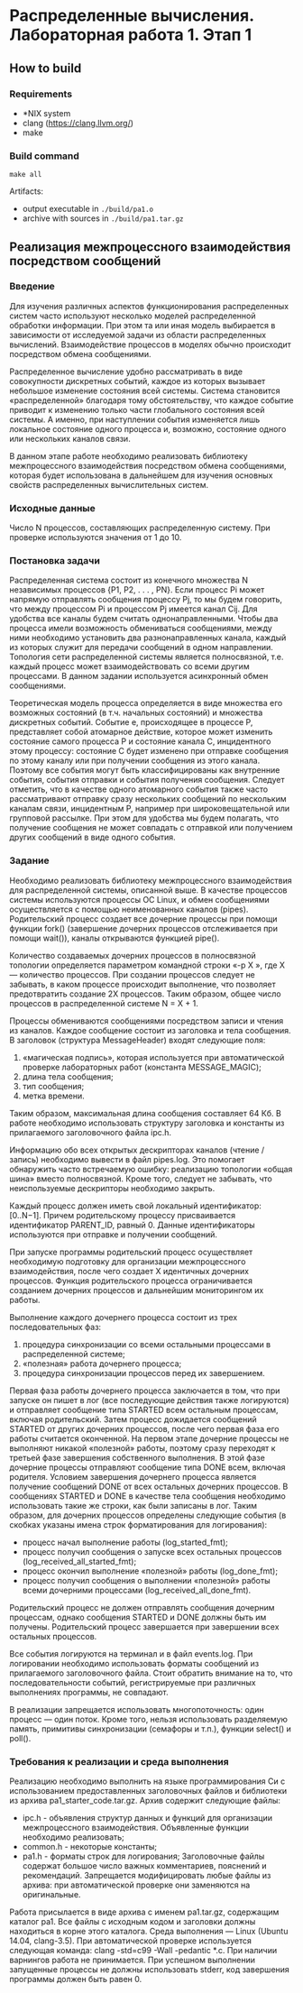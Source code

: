 # Распределенные вычисления. Лабораторная работа 1. Этап 1

## How to build

### Requirements

- \*NIX system
- clang (https://clang.llvm.org/)
- make

### Build command

```shell
make all
```

Artifacts:

- output executable in `./build/pa1.o`
- archive with sources in `./build/pa1.tar.gz`

## Реализация межпроцессного взаимодействия посредством сообщений

### Введение

Для изучения различных аспектов функционирования распределенных систем часто
используют несколько моделей распределенной обработки информации. При этом та или
иная модель выбирается в зависимости от исследуемой задачи из области распределенных
вычислений. Взаимодействие процессов в моделях обычно происходит посредством
обмена сообщениями.

Распределенное вычисление удобно рассматривать в виде совокупности дискретных
событий, каждое из которых вызывает небольшое изменение состояния всей системы.
Система становится «распределенной» благодаря тому обстоятельству, что каждое
событие приводит к изменению только части глобального состояния всей системы. А
именно, при наступлении события изменяется лишь локальное состояние одного процесса
и, возможно, состояние одного или нескольких каналов связи.

В данном этапе работе необходимо реализовать библиотеку межпроцессного
взаимодействия посредством обмена сообщениями, которая будет использована в
дальнейшем для изучения основных свойств распределенных вычислительных систем.

### Исходные данные

Число N процессов, составляющих распределенную систему. При проверке
используются значения от 1 до 10.

### Постановка задачи

Распределенная система состоит из конечного множества N независимых процессов
{P1, P2, . . . , PN}. Если процесс Pi может напрямую отправлять сообщения процессу Pj, то
мы будем говорить, что между процессом Pi и процессом Pj имеется канал Cij. Для
удобства все каналы будем считать однонаправленными. Чтобы два процесса имели
возможность обмениваться сообщениями, между ними необходимо установить два
разнонаправленных канала, каждый из которых служит для передачи сообщений в одном
направлении. Топология сети распределенной системы является полносвязной, т.е.
каждый процесс может взаимодействовать со всеми другим процессами. В данном
задании используется асинхронный обмен сообщениями.

Теоретическая модель процесса определяется в виде множества его возможных
состояний (в т.ч. начальных состояний) и множества дискретных событий. Событие e,
происходящее в процессе P, представляет собой атомарное действие, которое может
изменить состояние самого процесса P и состояние канала C, инцидентного этому
процессу: состояние C будет изменено при отправке сообщения по этому каналу или при
получении сообщения из этого канала. Поэтому все события могут быть
классифицированы как внутренние события, события отправки и события получения
сообщения. Следует отметить, что в качестве одного атомарного события также часто
рассматривают отправку сразу нескольких сообщений по нескольким каналам связи,
инцидентным P, например при широковещательной или групповой рассылке. При этом
для удобства мы будем полагать, что получение сообщения не может совпадать с
отправкой или получением других сообщений в виде одного события.

### Задание

Необходимо реализовать библиотеку межпроцессного взаимодействия для распределенной системы, описанной выше.
В качестве процессов системы используются
процессы ОС Linux, и обмен сообщениями осуществляется с помощью неименованных
каналов (pipes). Родительский процесс создает все дочерние процессы при помощи
функции fork() (завершение дочерних процессов отслеживается при помощи wait()),
каналы открываются функцией pipe().

Количество создаваемых дочерних процессов в полносвязной топологии
определяется параметром командной строки «-p X », где X — количество процессов. При
создании процессов следует не забывать, в каком процессе происходит выполнение, что
позволяет предотвратить создание 2X процессов. Таким образом, общее число процессов в
распределенной системе N = X + 1.

Процессы обмениваются сообщениями посредством записи и чтения из каналов.
Каждое сообщение состоит из заголовка и тела сообщения. В заголовок (структура
MessageHeader) входят следующие поля:

1. «магическая подпись», которая используется при автоматической проверке
   лабораторных работ (константа MESSAGE_MAGIC);
1. длина тела сообщения;
1. тип сообщения;
1. метка времени.

Таким образом, максимальная длина сообщения составляет 64 Кб. В работе необходимо
использовать структуру заголовка и константы из прилагаемого заголовочного файла
ipc.h.

Информацию обо всех открытых дескрипторах каналов (чтение / запись)
необходимо вывести в файл pipes.log. Это помогает обнаружить часто встречаемую
ошибку: реализацию топологии «общая шина» вместо полносвязной. Кроме того, следует
не забывать, что неиспользуемые дескрипторы необходимо закрыть.

Каждый процесс должен иметь свой локальный идентификатор: \[0..N−1\]. Причем
родительскому процессу присваивается идентификатор PARENT_ID, равный 0. Данные
идентификаторы используются при отправке и получении сообщений.

При запуске программы родительский процесс осуществляет необходимую
подготовку для организации межпроцессного взаимодействия, после чего создает X
идентичных дочерних процессов. Функция родительского процесса ограничивается
созданием дочерних процессов и дальнейшим мониторингом их работы.

Выполнение каждого дочернего процесса состоит из трех последовательных фаз:

1. процедура синхронизации со всеми остальными процессами в распределенной
   системе;
1. «полезная» работа дочернего процесса;
1. процедура синхронизации процессов перед их завершением.

Первая фаза работы дочернего процесса заключается в том, что при запуске он пишет в
лог (все последующие действия также логируются) и отправляет сообщение типа
STARTED всем остальным процессам, включая родительский. Затем процесс дожидается
сообщений STARTED от других дочерних процессов, после чего первая фаза его работы
считается оконченной. На первом этапе дочерние процессы не выполняют никакой
«полезной» работы, поэтому сразу переходят к третьей фазе завершения собственного
выполнения. В этой фазе дочерние процессы отправляют сообщение типа DONE всем,
включая родителя. Условием завершения дочернего процесса является получение
сообщений DONE от всех остальных дочерних процессов. В сообщениях STARTED и
DONE в качестве тела сообщения необходимо использовать такие же строки, как были
записаны в лог. Таким образом, для дочерних процессов определены следующие события
(в скобках указаны имена строк форматирования для логирования):

- процесс начал выполнение работы (log_started_fmt);
- процесс получил сообщения о запуске всех остальных процессов (log_received_all_started_fmt);
- процесс окончил выполнение «полезной» работы (log_done_fmt);
- процесс получил сообщения о выполнении «полезной» работы всеми дочерними
  процессами (log_received_all_done_fmt).

Родительский процесс не должен отправлять сообщения дочерним процессам,
однако сообщения STARTED и DONE должны быть им получены. Родительский процесс
завершается при завершении всех остальных процессов.

Все события логируются на терминал и в файл events.log. При логировании
необходимо использовать форматы сообщений из прилагаемого заголовочного файла.
Стоит обратить внимание на то, что последовательности событий, регистрируемые при
различных выполнениях программы, не совпадают.

В реализации запрещается использовать многопоточность: один процесс — один
поток. Кроме того, нельзя использовать разделяемую память, примитивы синхронизации
(семафоры и т.п.), функции select() и poll().

### Требования к реализации и среда выполнения

Реализацию необходимо выполнить на языке программирования Си с
использованием предоставленных заголовочных файлов и библиотеки из архива
pa1_starter_code.tar.gz. Архив содержит следующие файлы:

- ipc.h - объявления структур данных и функций для организации межпроцессного взаимодействия. Объявленные функции необходимо реализовать;
- common.h - некоторые константы;
- pa1.h - форматы строк для логирования;
  Заголовочные файлы содержат большое число важных комментариев, пояснений и рекомендаций. Запрещается модифицировать любые файлы из архива: при автоматической проверке они заменяются на оригинальные.

Работа присылается в виде архива с именем pa1.tar.gz, содержащим каталог pa1. Все
файлы с исходным кодом и заголовки должны находиться в корне этого каталога. Среда
выполнения — Linux (Ubuntu 14.04, clang-3.5). При автоматической проверке
используется следующая команда: clang -std=c99 -Wall -pedantic \*.c. При наличии
варнингов работа не принимается. При успешном выполнении запущенные процессы не
должны использовать stderr, код завершения программы должен быть равен 0.
